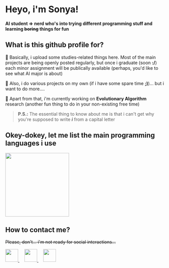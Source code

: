 # Heyo, i'm Sonya!
**AI student => nerd who's into trying different programming stuff and learning ~~boring~~ things for fun**

## What is this github profile for?

:turtle: Basically, i upload some studies-related things here. Most of the main projects are being openly posted regularly, but once i graduate (soon  **:/**) each minor assignment will be publically available (perhaps, you'd like to see what AI major is about)

:turtle: Also, i do various projects on my own (if i have some spare time **;)**)... but i want to do more....

:turtle: Apart from that, i'm currently working on **Evolutionary Algorithm** research (another fun thing to do in your non-existing free time)

> **P.S.:** The essential thing to know about me is that i can't get why you're supposed to write ___i___ from a capital letter

## Okey-dokey, let me list the main programming languages i use

<img src="https://github-readme-stats.vercel.app/api/top-langs/?username=allsuitablenamesarealreadytaken&hide=css,html,jupyter%20notebook,purebasic,tex&theme=tokyonight&count-private=true&layout=compact" height="200"/>

## How to contact me?

~~Please, don't... i'm not ready for social interactions...~~

<a href="https://www.linkedin.com/in/sofya-aksenyuk/">
    <img height="40" width="40" src="https://cdn2.iconfinder.com/data/icons/social-icon-3/512/social_style_3_in-306.png"/>
</a>
&nbsp
&nbsp
<a href="https://discordapp.com/users/sonya#0690">
    <img height="40" width="40" src="https://cdn2.iconfinder.com/data/icons/gaming-platforms-squircle/250/discord_squircle-512.png"/>
</a>
&nbsp
&nbsp
<a href="mailto:aksenyuk.sofya@gmail.com">
    <img height="40" width="40" src="https://cdn2.iconfinder.com/data/icons/social-media-2304/64/06-gmail-512.png"/>
</a>
